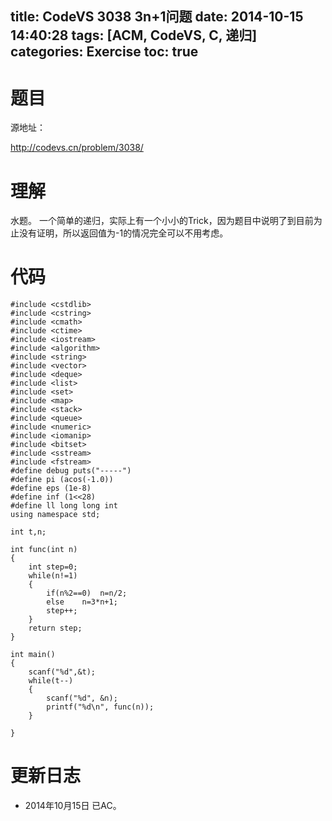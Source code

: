 title: CodeVS 3038 3n+1问题
date: 2014-10-15 14:40:28
tags: [ACM, CodeVS, C, 递归]
categories: Exercise
toc: true
---
# 题目	
源地址：

http://codevs.cn/problem/3038/

# 理解
水题。
一个简单的递归，实际上有一个小小的Trick，因为题目中说明了到目前为止没有证明，所以返回值为-1的情况完全可以不用考虑。

<!-- more -->

# 代码
```#include <cstdio>
#include <cstdlib>
#include <cstring>
#include <cmath>
#include <ctime>
#include <iostream>
#include <algorithm>
#include <string>
#include <vector>
#include <deque>
#include <list>
#include <set>
#include <map>
#include <stack>
#include <queue>
#include <numeric>
#include <iomanip>
#include <bitset>
#include <sstream>
#include <fstream>
#define debug puts("-----")
#define pi (acos(-1.0))
#define eps (1e-8)
#define inf (1<<28)
#define ll long long int
using namespace std;

int t,n;

int func(int n)
{
    int step=0;
    while(n!=1)
    {
        if(n%2==0)  n=n/2;
        else    n=3*n+1;
        step++;
    }
    return step;
}

int main()
{
    scanf("%d",&t);
    while(t--)
    {
        scanf("%d", &n);
        printf("%d\n", func(n));
    }

}
```
# 更新日志
- 2014年10月15日 已AC。
